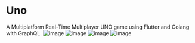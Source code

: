 # Uno
A Multiplatform Real-Time Multiplayer UNO game using Flutter and Golang with GraphQL.
![image](https://user-images.githubusercontent.com/54352866/204118832-0bd98e67-cdf9-4840-ab05-786934135706.png)
![image](https://user-images.githubusercontent.com/54352866/204118865-304c337a-7aa4-4cf2-bd8e-932ecdb305f6.png)
![image](https://user-images.githubusercontent.com/54352866/204118873-e9dd3f4f-4694-47cf-a6e6-87cb6476bf49.png)
![image](https://user-images.githubusercontent.com/54352866/204118881-82fe7463-df00-47a1-8583-d72f2a72df32.png)

